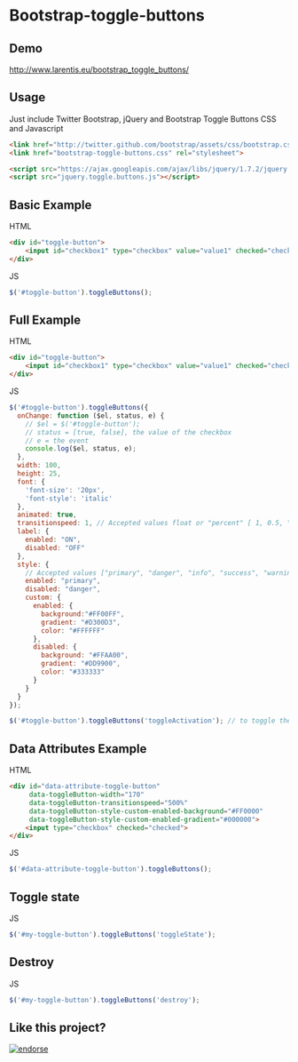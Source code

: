 Bootstrap-toggle-buttons
========================

Demo
----
http://www.larentis.eu/bootstrap_toggle_buttons/

Usage
-----

Just include Twitter Bootstrap, jQuery and Bootstrap Toggle Buttons CSS and Javascript
``` html
<link href="http://twitter.github.com/bootstrap/assets/css/bootstrap.css" rel="stylesheet">
<link href="bootstrap-toggle-buttons.css" rel="stylesheet">

<script src="https://ajax.googleapis.com/ajax/libs/jquery/1.7.2/jquery.min.js"></script>
<script src="jquery.toggle.buttons.js"></script>
```

Basic Example
-------------

HTML
``` html
<div id="toggle-button">
    <input id="checkbox1" type="checkbox" value="value1" checked="checked">
</div>
```

JS
``` javascript
$('#toggle-button').toggleButtons();
```

Full Example
------------

HTML
``` html
<div id="toggle-button">
    <input id="checkbox1" type="checkbox" value="value1" checked="checked">
</div>
```

JS
``` javascript
$('#toggle-button').toggleButtons({
  onChange: function ($el, status, e) {
    // $el = $('#toggle-button'); 
    // status = [true, false], the value of the checkbox
    // e = the event
    console.log($el, status, e); 
  },
  width: 100,
  height: 25,
  font: {
    'font-size': '20px',
    'font-style': 'italic'
  },
  animated: true,
  transitionspeed: 1, // Accepted values float or "percent" [ 1, 0.5, "150%" ]
  label: {
    enabled: "ON",
    disabled: "OFF"
  },
  style: {
    // Accepted values ["primary", "danger", "info", "success", "warning"] or nothing
    enabled: "primary",
    disabled: "danger",
    custom: {
      enabled: {
        background:"#FF00FF",
        gradient: "#D300D3",
        color: "#FFFFFF"
      },
      disabled: {
        background: "#FFAA00",
        gradient: "#DD9900",
        color: "#333333"
      }
    }
  }
});

$('#toggle-button').toggleButtons('toggleActivation'); // to toggle the disabled status
```

Data Attributes Example
-----------------------

HTML
``` html
<div id="data-attribute-toggle-button"
     data-toggleButton-width="170"
     data-toggleButton-transitionspeed="500%"
     data-toggleButton-style-custom-enabled-background="#FF0000"
     data-toggleButton-style-custom-enabled-gradient="#000000">
    <input type="checkbox" checked="checked">
</div>
```

JS
``` javascript
$('#data-attribute-toggle-button').toggleButtons();
```

Toggle state
------------
JS
``` javascript
$('#my-toggle-button').toggleButtons('toggleState');
```

Destroy
-------
JS
``` javascript
$('#my-toggle-button').toggleButtons('destroy');
```

Like this project?
------------------
[![endorse](http://api.coderwall.com/nostalgia/endorsecount.png)](http://coderwall.com/nostalgia)
